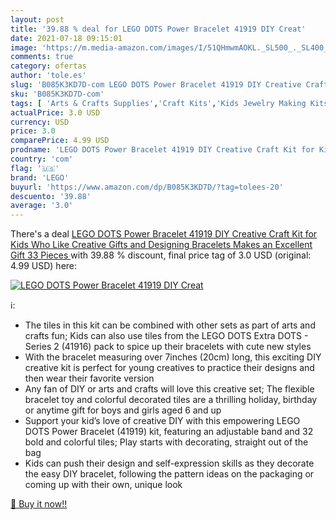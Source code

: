 ```yaml
---
layout: post
title: '39.88 % deal for LEGO DOTS Power Bracelet 41919 DIY Creat'
date: 2021-07-18 09:15:01
image: 'https://m.media-amazon.com/images/I/51QHmwmAOKL._SL500_._SL400_.jpg'
comments: true
category: ofertas
author: 'tole.es'
slug: 'B085K3KD7D-com LEGO DOTS Power Bracelet 41919 DIY Creative Craft Kit for...'
sku: 'B085K3KD7D-com'
tags: [ 'Arts & Crafts Supplies','Craft Kits','Kids Jewelry Making Kits','Toys & Games','lego', ]
actualPrice: 3.0 USD
currency: USD
price: 3.0
comparePrice: 4.99 USD
prodname: 'LEGO DOTS Power Bracelet 41919 DIY Creative Craft Kit for Kids Who Like Creative Gifts and Designing Bracelets  Makes an Excellent Gift  33 Pieces '
country: 'com'
flag: '🇺🇸'
brand: 'LEGO'
buyurl: 'https://www.amazon.com/dp/B085K3KD7D/?tag=tolees-20'
descuento: '39.88'
average: '3.0'
---
```


There's a deal [LEGO DOTS Power Bracelet 41919 DIY Creative Craft Kit for Kids Who Like Creative Gifts and Designing Bracelets  Makes an Excellent Gift  33 Pieces ](https://www.amazon.com/dp/B085K3KD7D/?tag=tolees-20)  with  39.88 % discount, final price tag of  3.0 USD (original: 4.99 USD) here:

[![LEGO DOTS Power Bracelet 41919 DIY Creat](https://m.media-amazon.com/images/I/51QHmwmAOKL._SL500_._SL400_.jpg)](https://www.amazon.com/dp/B085K3KD7D/?tag=tolees-20)

ℹ️:

- The tiles in this kit can be combined with other sets as part of arts and crafts fun; Kids can also use tiles from the LEGO DOTS Extra DOTS - Series 2 (41916) pack to spice up their bracelets with cute new styles
- With the bracelet measuring over 7inches (20cm) long, this exciting DIY creative kit is perfect for young creatives to practice their designs and then wear their favorite version
- Any fan of DIY or arts and crafts will love this creative set; The flexible bracelet toy and colorful decorated tiles are a thrilling holiday, birthday or anytime gift for boys and girls aged 6 and up
- Support your kid’s love of creative DIY with this empowering LEGO DOTS Power Bracelet (41919) kit, featuring an adjustable band and 32 bold and colorful tiles; Play starts with decorating, straight out of the bag
- Kids can push their design and self-expression skills as they decorate the easy DIY bracelet, following the pattern ideas on the packaging or coming up with their own, unique look

[🛒 Buy it now!!](https://www.amazon.com/dp/B085K3KD7D/?tag=tolees-20)
